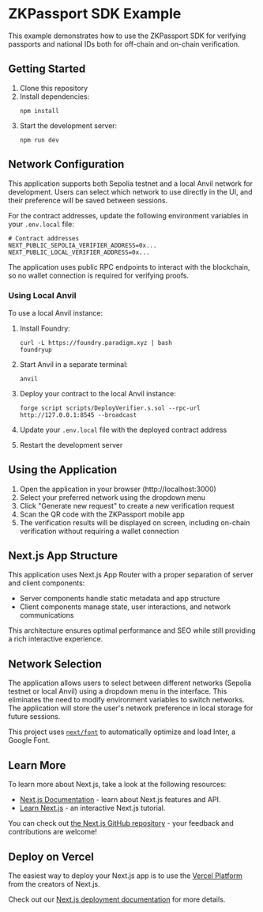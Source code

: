 # ZKPassport SDK Example

This example demonstrates how to use the ZKPassport SDK for verifying passports and national IDs both for off-chain and on-chain verification.

## Getting Started

1. Clone this repository
2. Install dependencies:
   ```
   npm install
   ```
3. Start the development server:
   ```
   npm run dev
   ```

## Network Configuration

This application supports both Sepolia testnet and a local Anvil network for development. Users can select which network to use directly in the UI, and their preference will be saved between sessions.

For the contract addresses, update the following environment variables in your `.env.local` file:

```
# Contract addresses
NEXT_PUBLIC_SEPOLIA_VERIFIER_ADDRESS=0x...
NEXT_PUBLIC_LOCAL_VERIFIER_ADDRESS=0x...
```

The application uses public RPC endpoints to interact with the blockchain, so no wallet connection is required for verifying proofs.

### Using Local Anvil

To use a local Anvil instance:

1. Install Foundry:

   ```
   curl -L https://foundry.paradigm.xyz | bash
   foundryup
   ```

2. Start Anvil in a separate terminal:

   ```
   anvil
   ```

3. Deploy your contract to the local Anvil instance:

   ```
   forge script scripts/DeployVerifier.s.sol --rpc-url http://127.0.0.1:8545 --broadcast
   ```

4. Update your `.env.local` file with the deployed contract address

5. Restart the development server

## Using the Application

1. Open the application in your browser (http://localhost:3000)
2. Select your preferred network using the dropdown menu
3. Click "Generate new request" to create a new verification request
4. Scan the QR code with the ZKPassport mobile app
5. The verification results will be displayed on screen, including on-chain verification without requiring a wallet connection

## Next.js App Structure

This application uses Next.js App Router with a proper separation of server and client components:

- Server components handle static metadata and app structure
- Client components manage state, user interactions, and network communications

This architecture ensures optimal performance and SEO while still providing a rich interactive experience.

## Network Selection

The application allows users to select between different networks (Sepolia testnet or local Anvil) using a dropdown menu in the interface. This eliminates the need to modify environment variables to switch networks. The application will store the user's network preference in local storage for future sessions.

This project uses [`next/font`](https://nextjs.org/docs/app/building-your-application/optimizing/fonts) to automatically optimize and load Inter, a Google Font.

## Learn More

To learn more about Next.js, take a look at the following resources:

- [Next.js Documentation](https://nextjs.org/docs) - learn about Next.js features and API.
- [Learn Next.js](https://nextjs.org/learn) - an interactive Next.js tutorial.

You can check out [the Next.js GitHub repository](https://github.com/vercel/next.js) - your feedback and contributions are welcome!

## Deploy on Vercel

The easiest way to deploy your Next.js app is to use the [Vercel Platform](https://vercel.com/new?utm_medium=default-template&filter=next.js&utm_source=create-next-app&utm_campaign=create-next-app-readme) from the creators of Next.js.

Check out our [Next.js deployment documentation](https://nextjs.org/docs/app/building-your-application/deploying) for more details.
